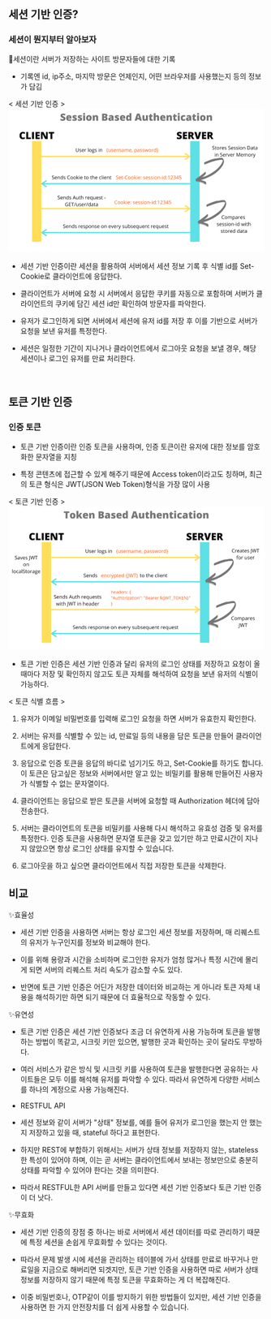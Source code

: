 ## 세션 기반 인증?

### 세션이 뭔지부터 알아보자

🔖세션이란 서버가 저장하는 사이트 방문자들에 대한 기록

- 기록엔 id, ip주소, 마지막 방문은 언제인지, 어떤 브라우저를 사용했는지 등의 정보가 담김

< 세션 기반 인증 >
![alt text](image.png)

- 세션 기반 인증이란 세션을 활용하여 서버에서 세션 정보 기록 후 식별 id를 Set-Cookie로 클라이언트에 응답한다.

- 클라이언트가 서버에 요청 시 서버에서 응답한 쿠키를 자동으로 포함하며 서버가 클라이언트의 쿠키에 담긴 세션 id만 확인하여 방문자를 파악한다.

- 유저가 로그인하게 되면 서버에서 세션에 유저 id를 저장 후 이를 기반으로 서버가 요청을 보낸 유저를 특정한다.

- 세션은 일정한 기간이 지나거나 클라이언트에서 로그아웃 요청을 보낼 경우, 해당 세션이나 로그인 유저를 만료 처리한다.

<br>

## 토큰 기반 인증

### 인증 토큰

- 토큰 기반 인증이란 인증 토큰을 사용하며, 인증 토큰이란 유저에 대한 정보를 암호화한 문자열을 지칭

- 특정 콘텐츠에 접근할 수 있게 해주기 때문에 Access token이라고도 칭하며, 최근의 토큰 형식은 JWT(JSON Web Token)형식을 가장 많이 사용

< 토큰 기반 인증 >
![alt text](image-1.png)

- 토큰 기반 인증은 세션 기반 인증과 달리 유저의 로그인 상태를 저장하고 요청이 올 때마다 저장 및 확인하지 않고도 토큰 자체를 해석하여 요청을 보낸 유저의 식별이 가능하다.

< 토큰 식별 흐름 >

1. 유저가 이메일 비밀번호를 입력해 로그인 요청을 하면 서버가 유효한지 확인한다.

2. 서버는 유저를 식별할 수 있는 id, 만료일 등의 내용을 담은 토큰을 만들어 클라이언트에게 응답한다.

3. 응답으로 인증 토큰을 응답의 바디로 넘기기도 하고, Set-Cookie를 하기도 합니다. 이 토큰은 담고싶은 정보와 서버에서만 알고 있는 비밀키를 활용해 만들어진 사용자가 식별할 수 없는 문자열이다.

4. 클라이언트는 응답으로 받은 토큰을 서버에 요청할 때 Authorization 헤더에 담아 전송한다.

5. 서버는 클라이언트의 토큰을 비밀키를 사용해 다시 해석하고 유효성 검증 및 유저를 특정한다. 인증 토큰을 사용하면 문자열 토큰을 갖고 있기만 하고 만료시간이 지나지 않았으면 항상 로그인 상태를 유지할 수 있습니다.

6. 로그아웃을 하고 싶으면 클라이언트에서 직접 저장한 토큰을 삭제한다.

## 비교

✨효율성

- 세션 기반 인증을 사용하면 서버는 항상 로그인 세션 정보를 저장하며, 매 리퀘스트의 유저가 누구인지를 정보와 비교해야 한다.

- 이를 위해 용량과 시간을 소비하며 로그인한 유저가 엄청 많거나 특정 시간에 몰리게 되면 서버의 리퀘스트 처리 속도가 감소할 수도 있다.

- 반면에 토큰 기반 인증은 어딘가 저장한 데이터와 비교하는 게 아니라 토큰 자체 내용을 해석하기만 하면 되기 때문에 더 효율적으로 작동할 수 있다.

✨유연성

- 토큰 기반 인증은 세션 기반 인증보다 조금 더 유연하게 사용 가능하며 토큰을 발행하는 방법이 똑같고, 시크릿 키만 있으면, 발행한 곳과 확인하는 곳이 달라도 무방하다.

- 여러 서비스가 같은 방식 및 시크릿 키를 사용하여 토큰을 발행한다면 공유하는 사이트들은 모두 이를 해석해 유저를 파악할 수 있다. 따라서 유연하게 다양한 서비스를 하나의 계정으로 사용 가능해진다.

- RESTFUL API
- 세션 정보와 같이 서버가 "상태" 정보를, 예를 들어 유저가 로그인을 했는지 안 했는지 저장하고 있을 때, stateful 하다고 표현한다.

- 하지만 REST에 부합하기 위해서는 서버가 상태 정보를 저장하지 않는, stateless 한 특성이 있어야 하며, 이는 곧 서버는 클라이언트에서 보내는 정보만으로 충분히 상태를 파악할 수 있어야 한다는 것을 의미한다.

- 따라서 RESTFUL한 API 서버를 만들고 있다면 세션 기반 인증보다 토큰 기반 인증이 더 낫다.

✨무효화

- 세션 기반 인증의 장점 중 하나는 바로 서버에서 세션 데이터를 따로 관리하기 때문에 특정 세션을 손쉽게 무효화할 수 있다는 것이다.

- 따라서 문제 발생 시에 세션을 관리하는 테이블에 가서 상태를 만료로 바꾸거나 만료일을 지금으로 해버리면 되겟지만, 토큰 기반 인증을 사용하면 따로 서버가 상태 정보를 저장하지 않기 때문에 특정 토큰을 무효화하는 게 더 복잡해진다.

- 이중 비밀번호나, OTP같이 이를 방지하기 위한 방법들이 있지만, 세션 기반 인증을 사용하면 한 가지 안전장치를 더 쉽게 사용할 수 있습니다.
